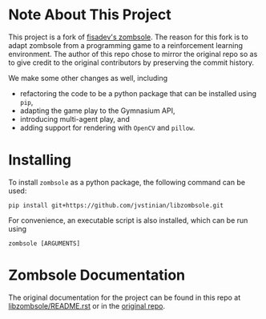 # Note About This Project

This project is a fork of [fisadev's zombsole](https://github.com/fisadev/zombsole). 
The reason for this fork is to adapt zombsole from a programming game to 
a reinforcement learning environment. 
The author of this repo chose to mirror the original repo 
so as to give credit to the original contributors by preserving 
the commit history. 

We make some other changes as well, including 
* refactoring the code to be a python package that can be installed using `pip`,
* adapting the game play to the Gymnasium API,
* introducing multi-agent play, and
* adding support for rendering with `OpenCV` and `pillow`.

# Installing

To install ``zombsole`` as a python package, the following 
command can be used: 

    pip install git+https://github.com/jvstinian/libzombsole.git

For convenience, an executable script is also installed, which 
can be run using 

    zombsole [ARGUMENTS]

# Zombsole Documentation

The original documentation for the project can be found in this repo at 
[libzombsole/README.rst](./documentation/README.rst)
or in the [original repo](https://github.com/fisadev/zombsole/blob/master/README.rst). 

